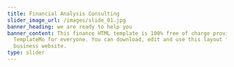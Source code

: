 ```yaml
---
title: Financial Analysis Consulting
slider_image_url: /images/slide_01.jpg
banner_heading: we are ready to help you
banner_content: This finance HTML template is 100% free of charge provided by
  TemplateMo for everyone. You can download, edit and use this layout for your
  business website.
type: slider
---
```

